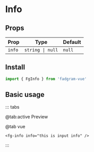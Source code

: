 # Info

## Props

| Prop   | Type             | Default |
| ------ | ---------------- | ------- |
| `info` | `string \| null` | `null`  |

## Install

```ts
import { FgInfo } from 'fadgram-vue'
```

## Basic usage

::: tabs

@tab:active Preview

<fg-info info="this is input info"/>

@tab vue

```vue
<fg-info info="this is input info" />
```

:::
